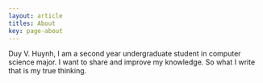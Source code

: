 ```yaml
---
layout: article
titles: About
key: page-about
---
```

Duy V. Huynh, I am a second year undergraduate student in computer science major. I want to share and improve my knowledge. So what I write that is my true thinking.